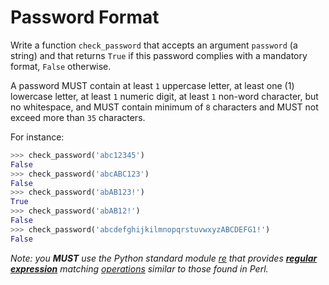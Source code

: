 # Password Format

Write a function `check_password` that accepts an argument `password` (a string) and that returns `True` if this password complies with a mandatory format, `False` otherwise.

A password MUST contain at least `1` uppercase letter, at least one (1) lowercase letter, at least `1` numeric digit, at least `1` non-word character, but no whitespace, and MUST contain minimum of `8` characters and MUST not exceed more than `35` characters.

For instance:

```python
>>> check_password('abc12345')
False
>>> check_password('abcABC123')
False
>>> check_password('abAB123!')
True
>>> check_password('abAB12!')
False
>>> check_password('abcdefghijkilmnopqrstuvwxyzABCDEFG1!')
False
```

_Note: you **MUST** use the Python standard module [re](https://docs.python.org/3/library/re.html) that provides [**regular expression**](https://www.youtube.com/watch?v=e0xL9o5VibU) matching [operations](https://regex101.com/) similar to those found in Perl._
